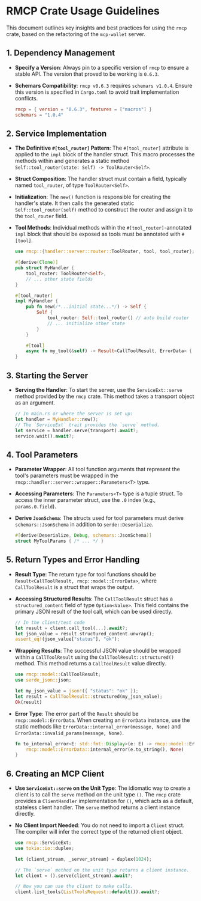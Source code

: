 # RMCP Crate Usage Guidelines

This document outlines key insights and best practices for using the `rmcp` crate, based on the refactoring of the `mcp-wallet` server.

## 1. Dependency Management

- **Specify a Version**: Always pin to a specific version of `rmcp` to ensure a stable API. The version that proved to be working is `0.6.3`.
- **Schemars Compatibility**: `rmcp v0.6.3` requires `schemars v1.0.4`. Ensure this version is specified in `Cargo.toml` to avoid trait implementation conflicts.

  ```toml
  rmcp = { version = "0.6.3", features = ["macros"] }
  schemars = "1.0.4"
  ```

## 2. Service Implementation

- **The Definitive `#[tool_router]` Pattern**: The `#[tool_router]` attribute is applied to the `impl` block of the handler struct. This macro processes the methods within and generates a static method `Self::tool_router(state: Self) -> ToolRouter<Self>`.

- **Struct Composition**: The handler struct must contain a field, typically named `tool_router`, of type `ToolRouter<Self>`.

- **Initialization**: The `new()` function is responsible for creating the handler's state. It then calls the generated static `Self::tool_router(self)` method to construct the router and assign it to the `tool_router` field.

- **Tool Methods**: Individual methods within the `#[tool_router]`-annotated `impl` block that should be exposed as tools must be annotated with `#[tool]`.

  ```rust
  use rmcp::{handler::server::router::ToolRouter, tool, tool_router};

  #[derive(Clone)]
  pub struct MyHandler {
      tool_router: ToolRouter<Self>,
      // ... other state fields
  }

  #[tool_router]
  impl MyHandler {
      pub fn new(/*...initial state...*/) -> Self {
          Self {
              tool_router: Self::tool_router() // auto build router
              // ... initialize other state
          }
      }

      #[tool]
      async fn my_tool(&self) -> Result<CallToolResult, ErrorData> { /* ... */ }
  }
  ```

## 3. Starting the Server

- **Serving the Handler**: To start the server, use the `ServiceExt::serve` method provided by the `rmcp` crate. This method takes a transport object as an argument.

  ```rust
  // In main.rs or where the server is set up:
  let handler = MyHandler::new();
  // The `ServiceExt` trait provides the `serve` method.
  let service = handler.serve(transport).await?;
  service.wait().await?;
  ```

## 4. Tool Parameters

- **Parameter Wrapper**: All tool function arguments that represent the tool's parameters must be wrapped in the `rmcp::handler::server::wrapper::Parameters<T>` type.

- **Accessing Parameters**: The `Parameters<T>` type is a tuple struct. To access the inner parameter struct, use the `.0` index (e.g., `params.0.field`).

- **Derive `JsonSchema`**: The structs used for tool parameters must derive `schemars::JsonSchema` in addition to `serde::Deserialize`.

  ```rust
  #[derive(Deserialize, Debug, schemars::JsonSchema)]
  struct MyToolParams { /* ... */ }
  ```

## 5. Return Types and Error Handling

- **Result Type**: The return type for tool functions should be `Result<CallToolResult, rmcp::model::ErrorData>`, where `CallToolResult` is a struct that wraps the output.

- **Accessing Structured Results**: The `CallToolResult` struct has a `structured_content` field of type `Option<Value>`. This field contains the primary JSON result of the tool call, which can be used directly.

  ```rust
  // In the client/test code
  let result = client.call_tool(...).await?;
  let json_value = result.structured_content.unwrap();
  assert_eq!(json_value["status"], "ok");
  ```

- **Wrapping Results**: The successful JSON value should be wrapped within a `CallToolResult` using the `CallToolResult::structured()` method. This method returns a `CallToolResult` value directly.

  ```rust
  use rmcp::model::CallToolResult;
  use serde_json::json;

  let my_json_value = json!({ "status": "ok" });
  let result = CallToolResult::structured(my_json_value);
  Ok(result)
  ```

- **Error Type**: The error part of the `Result` should be `rmcp::model::ErrorData`. When creating an `ErrorData` instance, use the static methods like `ErrorData::internal_error(message, None)` and `ErrorData::invalid_params(message, None)`.

  ```rust
  fn to_internal_error<E: std::fmt::Display>(e: E) -> rmcp::model::ErrorData {
      rmcp::model::ErrorData::internal_error(e.to_string(), None)
  }
  ```

## 6. Creating an MCP Client

- **Use `ServiceExt::serve` on the Unit Type**: The idiomatic way to create a client is to call the `serve` method on the unit type `()`. The `rmcp` crate provides a `ClientHandler` implementation for `()`, which acts as a default, stateless client handler. The `serve` method returns a client instance directly.

- **No Client Import Needed**: You do not need to import a `Client` struct. The compiler will infer the correct type of the returned client object.

  ```rust
  use rmcp::ServiceExt;
  use tokio::io::duplex;

  let (client_stream, _server_stream) = duplex(1024);

  // The `serve` method on the unit type returns a client instance.
  let client = ().serve(client_stream).await?;

  // Now you can use the client to make calls.
  client.list_tools(ListToolsRequest::default()).await?;
  ```
